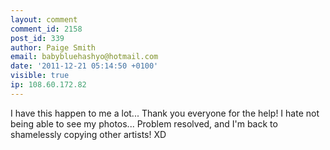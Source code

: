 ```yaml
---
layout: comment
comment_id: 2158
post_id: 339
author: Paige Smith
email: babybluehashyo@hotmail.com
date: '2011-12-21 05:14:50 +0100'
visible: true
ip: 108.60.172.82
---
```

I have this happen to me a lot... Thank you everyone for the help! I hate not being able to see my photos... Problem resolved, and I'm back to shamelessly copying other artists! XD
